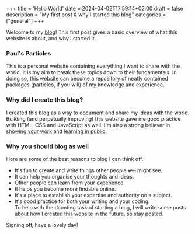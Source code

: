 +++
title = 'Hello World'
date = 2024-04-02T17:59:14+02:00
draft = false
description = "My first post & why I started this blog"
categories = ["general"]
+++

Welcome to my [blog](https://paulstapel.github.io)! This first post gives a basic overview of what this website is about, and why I started it. 

### Paul's Particles
This is a personal website containing everything I want to share with the world. It is my aim to break these topics down to their fundamentals. In doing so, this website can become a repository of neatly contained packages (particles, if you will) of my knowledge and experience. 

### Why did I create this blog? 
I created this blog as a way to document and share my ideas with the world. Building (and perpetually improving) this website gave me good practice with HTML, CSS and JavaScript as well. I'm also a strong believer in [showing your work](https://austinkleon.com/show-your-work/) and [learning in public](https://www.swyx.io/learn-in-public).

### Why you should blog as well
Here are some of the best reasons to blog I can think off.  
* It's fun to create and write things other people ~~will~~ might see. 
* It can help you organise your thoughts and ideas.
* Other people can learn from your experience.
* It helps you become more findable online. 
* It's a place to establish your expertise and authority on a subject. 
* It's good practice for both your writing and your coding. 
\
To help with the daunting task of starting a blog, I will write some posts about how I created this website in the future, so stay posted. 

Signing off, have a lovely day!
